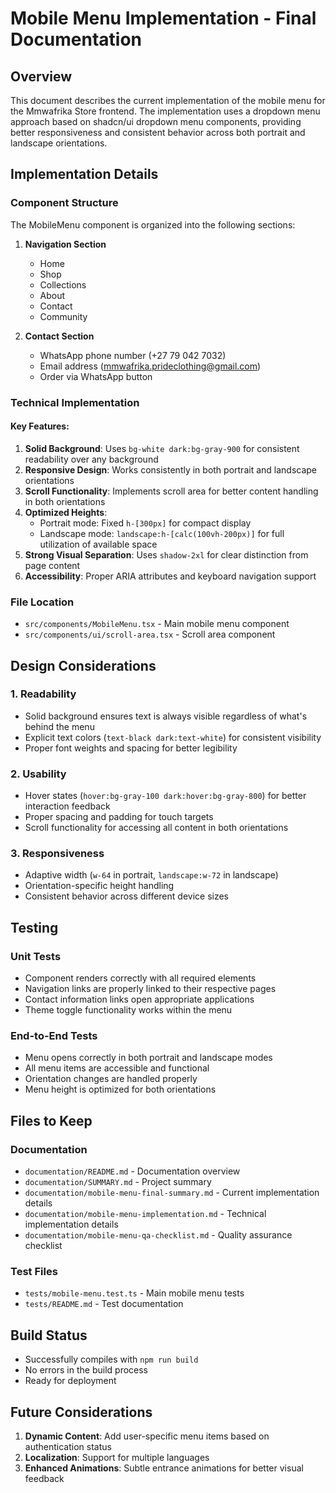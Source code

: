 # Mobile Menu Implementation - Final Documentation

## Overview

This document describes the current implementation of the mobile menu for the Mmwafrika Store frontend. The implementation uses a dropdown menu approach based on shadcn/ui dropdown menu components, providing better responsiveness and consistent behavior across both portrait and landscape orientations.

## Implementation Details

### Component Structure

The MobileMenu component is organized into the following sections:

1. **Navigation Section**
   - Home
   - Shop
   - Collections
   - About
   - Contact
   - Community

2. **Contact Section**
   - WhatsApp phone number (+27 79 042 7032)
   - Email address (mmwafrika.prideclothing@gmail.com)
   - Order via WhatsApp button

### Technical Implementation

#### Key Features:
1. **Solid Background**: Uses `bg-white dark:bg-gray-900` for consistent readability over any background
2. **Responsive Design**: Works consistently in both portrait and landscape orientations
3. **Scroll Functionality**: Implements scroll area for better content handling in both orientations
4. **Optimized Heights**: 
   - Portrait mode: Fixed `h-[300px]` for compact display
   - Landscape mode: `landscape:h-[calc(100vh-200px)]` for full utilization of available space
5. **Strong Visual Separation**: Uses `shadow-2xl` for clear distinction from page content
6. **Accessibility**: Proper ARIA attributes and keyboard navigation support

### File Location
- `src/components/MobileMenu.tsx` - Main mobile menu component
- `src/components/ui/scroll-area.tsx` - Scroll area component

## Design Considerations

### 1. Readability
- Solid background ensures text is always visible regardless of what's behind the menu
- Explicit text colors (`text-black dark:text-white`) for consistent visibility
- Proper font weights and spacing for better legibility

### 2. Usability
- Hover states (`hover:bg-gray-100 dark:hover:bg-gray-800`) for better interaction feedback
- Proper spacing and padding for touch targets
- Scroll functionality for accessing all content in both orientations

### 3. Responsiveness
- Adaptive width (`w-64` in portrait, `landscape:w-72` in landscape)
- Orientation-specific height handling
- Consistent behavior across different device sizes

## Testing

### Unit Tests
- Component renders correctly with all required elements
- Navigation links are properly linked to their respective pages
- Contact information links open appropriate applications
- Theme toggle functionality works within the menu

### End-to-End Tests
- Menu opens correctly in both portrait and landscape modes
- All menu items are accessible and functional
- Orientation changes are handled properly
- Menu height is optimized for both orientations

## Files to Keep

### Documentation
- `documentation/README.md` - Documentation overview
- `documentation/SUMMARY.md` - Project summary
- `documentation/mobile-menu-final-summary.md` - Current implementation details
- `documentation/mobile-menu-implementation.md` - Technical implementation details
- `documentation/mobile-menu-qa-checklist.md` - Quality assurance checklist

### Test Files
- `tests/mobile-menu.test.ts` - Main mobile menu tests
- `tests/README.md` - Test documentation

## Build Status

- Successfully compiles with `npm run build`
- No errors in the build process
- Ready for deployment

## Future Considerations

1. **Dynamic Content**: Add user-specific menu items based on authentication status
2. **Localization**: Support for multiple languages
3. **Enhanced Animations**: Subtle entrance animations for better visual feedback